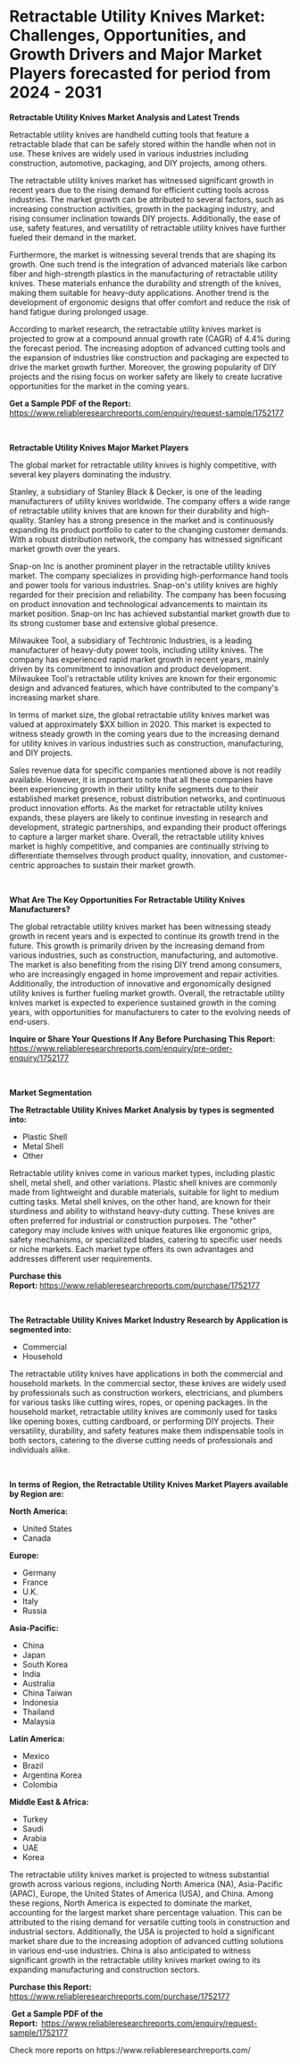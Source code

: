 <p><h1>Retractable Utility Knives Market: Challenges, Opportunities, and Growth Drivers and Major Market Players forecasted for period from 2024 - 2031</h1></p><p><strong>Retractable Utility Knives Market Analysis and Latest Trends</strong></p>
<p><p>Retractable utility knives are handheld cutting tools that feature a retractable blade that can be safely stored within the handle when not in use. These knives are widely used in various industries including construction, automotive, packaging, and DIY projects, among others.</p><p>The retractable utility knives market has witnessed significant growth in recent years due to the rising demand for efficient cutting tools across industries. The market growth can be attributed to several factors, such as increasing construction activities, growth in the packaging industry, and rising consumer inclination towards DIY projects. Additionally, the ease of use, safety features, and versatility of retractable utility knives have further fueled their demand in the market.</p><p>Furthermore, the market is witnessing several trends that are shaping its growth. One such trend is the integration of advanced materials like carbon fiber and high-strength plastics in the manufacturing of retractable utility knives. These materials enhance the durability and strength of the knives, making them suitable for heavy-duty applications. Another trend is the development of ergonomic designs that offer comfort and reduce the risk of hand fatigue during prolonged usage.</p><p>According to market research, the retractable utility knives market is projected to grow at a compound annual growth rate (CAGR) of 4.4% during the forecast period. The increasing adoption of advanced cutting tools and the expansion of industries like construction and packaging are expected to drive the market growth further. Moreover, the growing popularity of DIY projects and the rising focus on worker safety are likely to create lucrative opportunities for the market in the coming years.</p></p>
<p><strong>Get a Sample PDF of the Report:&nbsp;</strong> <a href="https://www.reliableresearchreports.com/enquiry/request-sample/1752177">https://www.reliableresearchreports.com/enquiry/request-sample/1752177</a></p>
<p>&nbsp;</p>
<p><strong>Retractable Utility Knives Major Market Players</strong></p>
<p><p>The global market for retractable utility knives is highly competitive, with several key players dominating the industry. </p><p>Stanley, a subsidiary of Stanley Black & Decker, is one of the leading manufacturers of utility knives worldwide. The company offers a wide range of retractable utility knives that are known for their durability and high-quality. Stanley has a strong presence in the market and is continuously expanding its product portfolio to cater to the changing customer demands. With a robust distribution network, the company has witnessed significant market growth over the years. </p><p>Snap-on Inc is another prominent player in the retractable utility knives market. The company specializes in providing high-performance hand tools and power tools for various industries. Snap-on's utility knives are highly regarded for their precision and reliability. The company has been focusing on product innovation and technological advancements to maintain its market position. Snap-on Inc has achieved substantial market growth due to its strong customer base and extensive global presence. </p><p>Milwaukee Tool, a subsidiary of Techtronic Industries, is a leading manufacturer of heavy-duty power tools, including utility knives. The company has experienced rapid market growth in recent years, mainly driven by its commitment to innovation and product development. Milwaukee Tool's retractable utility knives are known for their ergonomic design and advanced features, which have contributed to the company's increasing market share.</p><p>In terms of market size, the global retractable utility knives market was valued at approximately $XX billion in 2020. This market is expected to witness steady growth in the coming years due to the increasing demand for utility knives in various industries such as construction, manufacturing, and DIY projects. </p><p>Sales revenue data for specific companies mentioned above is not readily available. However, it is important to note that all these companies have been experiencing growth in their utility knife segments due to their established market presence, robust distribution networks, and continuous product innovation efforts. As the market for retractable utility knives expands, these players are likely to continue investing in research and development, strategic partnerships, and expanding their product offerings to capture a larger market share.  Overall, the retractable utility knives market is highly competitive, and companies are continually striving to differentiate themselves through product quality, innovation, and customer-centric approaches to sustain their market growth.</p></p>
<p>&nbsp;</p>
<p><strong>What Are The Key Opportunities For Retractable Utility Knives Manufacturers?</strong></p>
<p><p>The global retractable utility knives market has been witnessing steady growth in recent years and is expected to continue its growth trend in the future. This growth is primarily driven by the increasing demand from various industries, such as construction, manufacturing, and automotive. The market is also benefiting from the rising DIY trend among consumers, who are increasingly engaged in home improvement and repair activities. Additionally, the introduction of innovative and ergonomically designed utility knives is further fueling market growth. Overall, the retractable utility knives market is expected to experience sustained growth in the coming years, with opportunities for manufacturers to cater to the evolving needs of end-users.</p></p>
<p><strong>Inquire or Share Your Questions If Any Before Purchasing This Report:</strong> <a href="https://www.reliableresearchreports.com/enquiry/pre-order-enquiry/1752177">https://www.reliableresearchreports.com/enquiry/pre-order-enquiry/1752177</a></p>
<p>&nbsp;</p>
<p><strong>Market Segmentation</strong></p>
<p><strong>The Retractable Utility Knives Market Analysis by types is segmented into:</strong></p>
<p><ul><li>Plastic Shell</li><li>Metal Shell</li><li>Other</li></ul></p>
<p><p>Retractable utility knives come in various market types, including plastic shell, metal shell, and other variations. Plastic shell knives are commonly made from lightweight and durable materials, suitable for light to medium cutting tasks. Metal shell knives, on the other hand, are known for their sturdiness and ability to withstand heavy-duty cutting. These knives are often preferred for industrial or construction purposes. The "other" category may include knives with unique features like ergonomic grips, safety mechanisms, or specialized blades, catering to specific user needs or niche markets. Each market type offers its own advantages and addresses different user requirements.</p></p>
<p><strong>Purchase this Report:&nbsp;</strong><a href="https://www.reliableresearchreports.com/purchase/1752177">https://www.reliableresearchreports.com/purchase/1752177</a></p>
<p>&nbsp;</p>
<p><strong>The Retractable Utility Knives Market Industry Research by Application is segmented into:</strong></p>
<p><ul><li>Commercial</li><li>Household</li></ul></p>
<p><p>The retractable utility knives have applications in both the commercial and household markets. In the commercial sector, these knives are widely used by professionals such as construction workers, electricians, and plumbers for various tasks like cutting wires, ropes, or opening packages. In the household market, retractable utility knives are commonly used for tasks like opening boxes, cutting cardboard, or performing DIY projects. Their versatility, durability, and safety features make them indispensable tools in both sectors, catering to the diverse cutting needs of professionals and individuals alike.</p></p>
<p>&nbsp;</p>
<p><strong>In terms of Region, the Retractable Utility Knives Market Players available by Region are:</strong></p>
<p>
    <p> <strong> North America: </strong>
        <ul>
            <li>United States</li>
            <li>Canada</li>
        </ul>
        </p> 
    <p> <strong> Europe: </strong>
        <ul>
            <li>Germany</li>
            <li>France</li>
            <li>U.K.</li>
            <li>Italy</li>
            <li>Russia</li>
        </ul>
        </p> 
    <p> <strong> Asia-Pacific: </strong>
        <ul>
            <li>China</li>
            <li>Japan</li>
            <li>South Korea</li>
            <li>India</li>
            <li>Australia</li>
            <li>China Taiwan</li>
            <li>Indonesia</li>
            <li>Thailand</li>
            <li>Malaysia</li>
        </ul>
        </p> 
    <p> <strong> Latin America: </strong>
        <ul>
            <li>Mexico</li>
            <li>Brazil</li>
            <li>Argentina Korea</li>
            <li>Colombia</li>
        </ul>
        </p> 
    <p> <strong> Middle East & Africa: </strong>
        <ul>
            <li>Turkey</li>
            <li>Saudi</li>
            <li>Arabia</li>
            <li>UAE</li>
            <li>Korea</li>
        </ul>
    </p>
    </p>
<p><p>The retractable utility knives market is projected to witness substantial growth across various regions, including North America (NA), Asia-Pacific (APAC), Europe, the United States of America (USA), and China. Among these regions, North America is expected to dominate the market, accounting for the largest market share percentage valuation. This can be attributed to the rising demand for versatile cutting tools in construction and industrial sectors. Additionally, the USA is projected to hold a significant market share due to the increasing adoption of advanced cutting solutions in various end-use industries. China is also anticipated to witness significant growth in the retractable utility knives market owing to its expanding manufacturing and construction sectors.</p></p>
<p><strong>Purchase this Report: </strong><a href="https://www.reliableresearchreports.com/purchase/1752177">https://www.reliableresearchreports.com/purchase/1752177</a></p>
<p>&nbsp;<strong>Get a Sample PDF of the Report:&nbsp;&nbsp;</strong><a href="https://www.reliableresearchreports.com/enquiry/request-sample/1752177">https://www.reliableresearchreports.com/enquiry/request-sample/1752177</a></p>
<p><strong></strong></p>
<p>Check more reports on https://www.reliableresearchreports.com/</p>